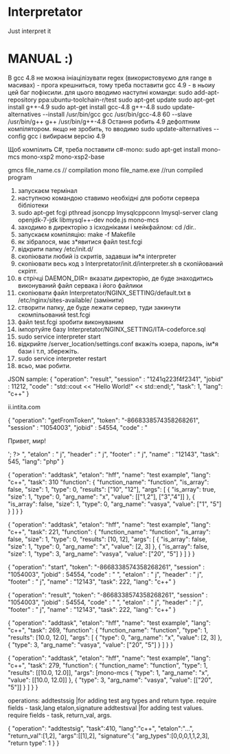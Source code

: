 # Interpretator
Just interpret it

# MANUAL :)
В gcc 4.8 не можна ініацілізувати regex (використовуємо для range в масивах) - прога крешниться, тому треба поставити
gcc 4.9 - в ньоиу цей баг пофіксили. для цього вводимо наступні команди: 
sudo add-apt-repository ppa:ubuntu-toolchain-r/test
sudo apt-get update
sudo apt-get install g++-4.9
sudo apt-get install gcc-4.8 g++-4.8
sudo update-alternatives --install /usr/bin/gcc gcc /usr/bin/gcc-4.8 60 --slave /usr/bin/g++ g++ /usr/bin/g++-4.8
Остання робить 4.9 дефолтним компілятором. якщо не зробить, то вводимо
sudo update-alternatives --config gcc
і вибираєм версію 4.9


Щоб компілить С#, треба поставити с#-mono:
sudo apt-get install mono-mcs mono-xsp2 mono-xsp2-base

gmcs file_name.cs // compilation
mono file_name.exe //run compiled program



1.	запускаєм термінал
2.	наступною командою ставимо необхідні для роботи сервера бібліотеки
3.	sudo apt-get fcgi pthread jsoncpp lmysqlcppconn lmysql-server clang openjdk-7-jdk libmysql++-dev node.js mono-mcs
4.	заходимо в директорію з ісходніками і мейкфайлом:  cd /dir..
5.	запускаєм компіляцію:	 make -f Makefile
6.	як зібралося, має з*явитися файл test.fcgi
7.	відкрити папку /etc/init.d/ 
8.	скопіювати любий із скритів, задавши ім*я interpreter
9.	скопіювати весь код з Interpretator/init.d/interpreter.sh в скопійований скріпт.
10.	в стрічці  DAEMON_DIR= вказати директорію, де буде знаходитись виконуваний файл сервака і його  файлики
11.	скопіювати файл Interpretator/NGINX_SETTING/default.txt в  /etc/nginx/sites-available/  (замінити)
12.	створити папку, де буде лежати сервер, туди закинути скомпільований test.fcgi
13.	файл  test.fcgi зробити виконуваним
14.	імпортуйте базу  Interpretator/NGINX_SETTING/ITA-codeforce.sql
15.	sudo service interpreter start
16.	відкрийте /server_location/settings.conf   вкажіть юзера, пароль, ім*я бази і т.п, збережіть.
17.	sudo service interpreter restart
18.	всьо, має робити.

JSON sample:
{
"operation": "result",
"session" : "1241q223f4f2341",
"jobid" : 11212,
"code" : "std::cout << \"Hello World!\" << std::endl;",
"task": 1,
"lang": "c++"
}

ii.intita.com

{
"operation": "getFromToken",
"token": "-8668338574358268261",
"session" : "1054003",
"jobid" : 54554,
"code" : "<html>
 <head>
  <title>Тестируем PHP</title>
 </head>
 <body>
 <?php echo '<p>Привет, мир!</p>'; ?>
 </body>
</html>",
"etalon" : " j",
"header" : " j",
"footer" : " j",
"name" : "12143",
"task": 545,
"lang": "php"
}

{
"operation": "addtask",
  "etalon": "hff",
  "name": "test example",
  "lang": "c++",
  "task": 310
  "function": {
    "function_name": "function",
    "is_array": false,
    "size": 1,
    "type": 0,
    "results": ["10", "12"],
    "args": 	[
	{
      "is_array": true,
      "size": 1,
      "type": 0,
      "arg_name": "x",
      "value": [["1,2"], ["3","4"]]
    	},
	{
      "is_array": false,
      "size": 1,
      "type": 0,
      "arg_name": "vasya",
      "value": ["1", "5"]
    	}
		]
  }
}

{
"operation": "addtask",
  "etalon": "hff",
  "name": "test example",
  "lang": "c++",
  "task": 221,
  "function": {
    "function_name": "function",
    "is_array": false,
    "size": 1,
    "type": 0,
    "results": [10, 12],
    "args": 	[
	{
      "is_array": false,
      "size": 1,
      "type": 0,
      "arg_name": "x",
      "value": [2, 3]
    	},
	{
      "is_array": false,
      "size": 1,
      "type": 3,
      "arg_name": "vasya",
      "value": ["20", "5"]
    	}
		]
  }
}

{
"operation": "start",
"token": "-8668338574358268261",
"session" : "1054003",
"jobid" : 54554,
"code" : "
",
"etalon" : " j",
"header" : " j",
"footer" : " j",
"name" : "12143",
"task": 222,
"lang": "c++"
}

{
"operation": "result",
"token": "-8668338574358268261",
"session" : "1054003",
"jobid" : 54554,
"code" : "
",
"etalon" : " j",
"header" : " j",
"footer" : " j",
"name" : "12143",
"task": 222,
"lang": "c++"
}

{
"operation": "addtask",
  "etalon": "hff",
  "name": "test example",
  "lang": "c++",
  "task": 269,
  "function": {
    "function_name": "function",
    "type": 1,
    "results": [10.0, 12.0],
    "args": 	[
	{
      "type": 0,
      "arg_name": "x",
      "value": [2, 3]
    	},
	{
      "type": 3,
      "arg_name": "vasya",
      "value": ["20", "5"]
    	}
		]
  }
}

{
"operation": "addtask",
  "etalon": "hff",
  "name": "test example",
  "lang": "c++",
  "task": 279,
  "function": {
    "function_name": "function",
    "type": 1,
    "results": [[10.0, 12.0]],
    "args": 	[mono-mcs
	{
      "type": 1,
      "arg_name": "x",
      "value": [[10.0, 12.0]]
    	},
	{
      "type": 3,
      "arg_name": "vasya",
      "value": [["20", "5"]]
    	}
		]
  }
}

operations: 
addtestssig |for adding test arg types and return type. require fields - task,lang etalon,signature
addtestsval |for adding test values. require fields - task, return_val, args.

{
"operation": "addtestsig",
"task":410,
"lang":"c++",
"etalon":"...",
"return_val":[1,2],
"args":[[1],2],
"signature":{
"arg_types":[0,0,0,1,1,2,3],
"return type": 1
}
}


